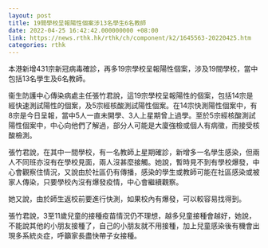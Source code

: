 ```yaml
---
layout: post
title: 19間學校呈報陽性個案涉13名學生6名教師
date: 2022-04-25 16:42:42.000000000 +08:00
link: https://news.rthk.hk/rthk/ch/component/k2/1645563-20220425.htm
categories: rthk
---
```


本港新增431宗新冠病毒確診，再多19宗學校呈報陽性個案，涉及19間學校，當中包括13名學生及6名教師。

衞生防護中心傳染病處主任張竹君說，這19宗學校呈報陽性的個案，包括14宗是經快速測試陽性的個案，及5宗經核酸測試陽性個案。在14宗快測陽性個案中，有8宗是今日呈報，當中5人一直未開學、3人上星期曾上過學。至於5宗經核酸測試陽性個案中，中心向他們了解過，部分人可能是大廈強檢或個人有病徵，而接受核酸檢測。

張竹君說，在其中一間學校，有一名教師上星期確診，新增多一名學生感染，但兩人不同班亦沒有在學校見面，兩人沒甚麼接觸。她說，暫時見不到有學校爆發，中心會觀察住情況，又說由於社區仍有傳播，感染的學生或教師可能在社區感染或被家人傳染，只要學校內沒有爆發疫情，中心會繼續觀察。

她又說，由於師生返校前要進行快測，如果校內有爆發，可以較容易找得到。

張竹君說，3至11歲兒童的接種疫苗情況仍不理想，越多兒童接種會越好，她說，不能說其他的小朋友接種了，自己的小朋友就不用接種，加上兒童感染後有機會出現多系統炎症，呼籲家長盡快帶子女接種。
